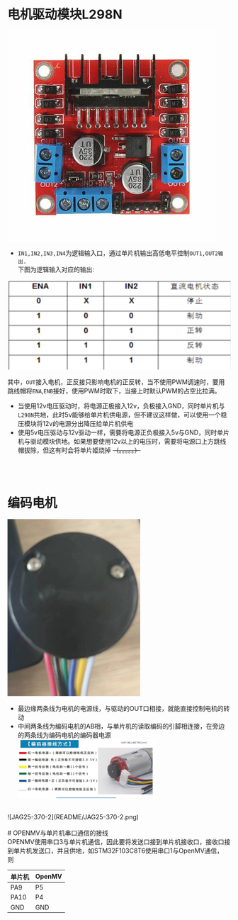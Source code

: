 # 电机驱动模块L298N<br>

![L298N](README/OIP-C.png)

* `IN1,IN2,IN3,IN4`为逻辑输入口，通过单片机输出高低电平控制`OUT1,OUT2输出.`<br>
下图为逻辑输入对应的输出:<br>

![](README/Snipaste_2024-05-15_14-01-47.png)<br>

其中，`OUT`接入电机，正反接只影响电机的正反转，当不使用PWM调速时，要用跳线帽将`ENA`,`ENB`接好，使用PWM时取下，当接上时默认PWM的占空比拉满。<br>
* 当使用12v电压驱动时，将电源正极接入12v，负极接入GND，同时单片机与
`L298N`共地，此时5v能够给单片机供电源，但不建议这样做，可以使用一个稳压模块将12v的电源分出降压给单片机供电<br>
* 使用5v电压驱动与12v驱动一样，需要将电源正负极接入5v与GND，同时单片机与驱动模块供地。如果想要使用12v以上的电压时，需要将电源口上方跳线帽拔除，但这有时会将单片姬烧掉 ~~（。。。。。）~~
<br>
<br>

# 编码电机<br>
![](README/编码电机.png)
* 最边缘两条线为电机的电源线，与驱动的OUT口相接，就能直接控制电机的转动<br>
* 中间两条线为编码电机的AB相，与单片机的读取编码的引脚相连接，在旁边的两条线为编码电机的编码器电源<br>
![JAG25-370](README/JAG25-370.png)
<br>
![JAG25-370-2](README/JAG25-370-2.png)
<br>
<br>
# OPENMV与单片机串口通信的接线<br>
OPENMV使用串口3与单片机通信，因此要将发送口接到单片机接收口，接收口接到单片机发送口，并且供地，如STM32F103C8T6使用串口1与OpenMV通信，
则

|单片机|OpenMV|
|-|-|
|PA9|P5|
|PA10|P4|
|GND|GND|


[def]: README/JAG25-370-2.png